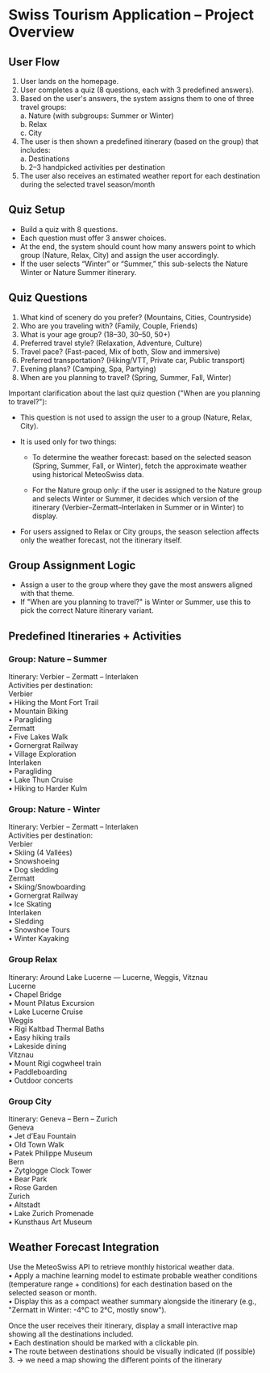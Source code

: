# Swiss Tourism Application – Project Overview

## User Flow

1. User lands on the homepage.
2. User completes a quiz (8 questions, each with 3 predefined answers).
3. Based on the user's answers, the system assigns them to one of three
   travel groups:  
   a. Nature (with subgroups: Summer or Winter)  
   b. Relax  
   c. City
4. The user is then shown a predefined itinerary (based on the group) that
   includes:  
   a. Destinations  
   b. 2–3 handpicked activities per destination
5. The user also receives an estimated weather report for each destination
   during the selected travel season/month

## Quiz Setup

- Build a quiz with 8 questions.
- Each question must offer 3 answer choices.
- At the end, the system should count how many answers point to which
  group (Nature, Relax, City) and assign the user accordingly.
- If the user selects “Winter” or “Summer,” this sub-selects the Nature
  Winter or Nature Summer itinerary.

## Quiz Questions

1. What kind of scenery do you prefer? (Mountains, Cities, Countryside)
2. Who are you traveling with? (Family, Couple, Friends)
3. What is your age group? (18–30, 30–50, 50+)
4. Preferred travel style? (Relaxation, Adventure, Culture)
5. Travel pace? (Fast-paced, Mix of both, Slow and immersive)
6. Preferred transportation? (Hiking/VTT, Private car, Public transport)
7. Evening plans? (Camping, Spa, Partying)
8. When are you planning to travel? (Spring, Summer, Fall, Winter)

Important clarification about the last quiz question ("When are you planning to
travel?"):

- This question is not used to assign the user to a group (Nature, Relax,
  City).

- It is used only for two things:

  - To determine the weather forecast: based on the selected
    season (Spring, Summer, Fall, or Winter), fetch the approximate
    weather using historical MeteoSwiss data.

  - For the Nature group only: if the user is assigned to the Nature
    group and selects Winter or Summer, it decides which version of the
    itinerary (Verbier–Zermatt–Interlaken in Summer or in Winter) to
    display.

- For users assigned to Relax or City groups, the season selection
  affects only the weather forecast, not the itinerary itself.

## Group Assignment Logic

- Assign a user to the group where they gave the most answers aligned with
  that theme.
- If "When are you planning to travel?" is Winter or Summer, use this to pick the correct Nature itinerary variant.

## Predefined Itineraries + Activities

### Group: Nature – Summer

Itinerary: Verbier – Zermatt – Interlaken  
Activities per destination:  
Verbier  
• Hiking the Mont Fort Trail  
• Mountain Biking  
• Paragliding  
Zermatt  
• Five Lakes Walk  
• Gornergrat Railway  
• Village Exploration  
Interlaken  
• Paragliding  
• Lake Thun Cruise  
• Hiking to Harder Kulm

### Group: Nature - Winter

Itinerary: Verbier – Zermatt – Interlaken  
Activities per destination:  
Verbier  
• Skiing (4 Vallées)  
• Snowshoeing  
• Dog sledding  
Zermatt  
• Skiing/Snowboarding  
• Gornergrat Railway  
• Ice Skating  
Interlaken  
• Sledding  
• Snowshoe Tours  
• Winter Kayaking

### Group Relax

Itinerary: Around Lake Lucerne — Lucerne, Weggis, Vitznau  
Lucerne  
• Chapel Bridge  
• Mount Pilatus Excursion  
• Lake Lucerne Cruise  
Weggis  
• Rigi Kaltbad Thermal Baths  
• Easy hiking trails  
• Lakeside dining  
Vitznau  
• Mount Rigi cogwheel train  
• Paddleboarding  
• Outdoor concerts

### Group City

Itinerary: Geneva – Bern – Zurich  
Geneva  
• Jet d’Eau Fountain  
• Old Town Walk  
• Patek Philippe Museum  
Bern  
• Zytglogge Clock Tower  
• Bear Park  
• Rose Garden  
Zurich  
• Altstadt  
• Lake Zurich Promenade  
• Kunsthaus Art Museum

## Weather Forecast Integration

Use the MeteoSwiss API to retrieve monthly historical weather data.  
• Apply a machine learning model to estimate probable weather
conditions (temperature range + conditions) for each destination based on
the selected season or month.  
• Display this as a compact weather summary alongside the itinerary
(e.g., "Zermatt in Winter: -4°C to 2°C, mostly snow").

Once the user receives their itinerary, display a small interactive map showing all the
destinations included.  
• Each destination should be marked with a clickable pin.  
• The route between destinations should be visually indicated (if possible) 3. → we need a map showing the different points of the itinerary
